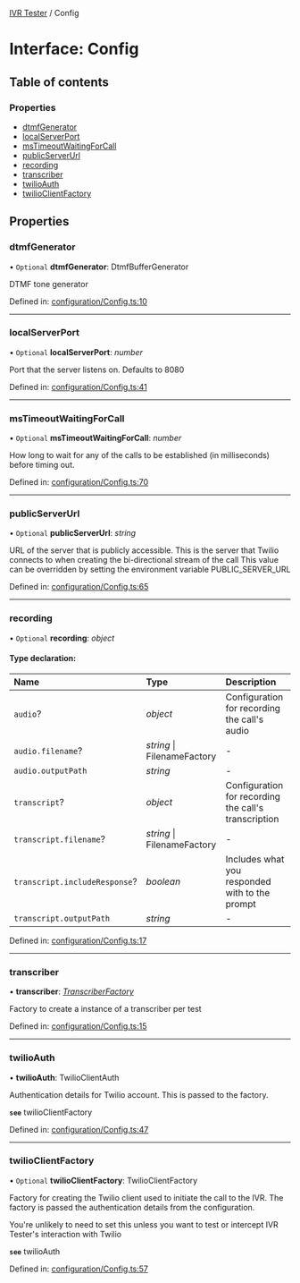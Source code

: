 [IVR Tester](../README.md) / Config

# Interface: Config

## Table of contents

### Properties

- [dtmfGenerator](config.md#dtmfgenerator)
- [localServerPort](config.md#localserverport)
- [msTimeoutWaitingForCall](config.md#mstimeoutwaitingforcall)
- [publicServerUrl](config.md#publicserverurl)
- [recording](config.md#recording)
- [transcriber](config.md#transcriber)
- [twilioAuth](config.md#twilioauth)
- [twilioClientFactory](config.md#twilioclientfactory)

## Properties

### dtmfGenerator

• `Optional` **dtmfGenerator**: DtmfBufferGenerator

DTMF tone generator

Defined in: [configuration/Config.ts:10](https://github.com/SketchingDev/ivr-tester/blob/f78871d/packages/ivr-tester/src/configuration/Config.ts#L10)

___

### localServerPort

• `Optional` **localServerPort**: *number*

Port that the server listens on. Defaults to 8080

Defined in: [configuration/Config.ts:41](https://github.com/SketchingDev/ivr-tester/blob/f78871d/packages/ivr-tester/src/configuration/Config.ts#L41)

___

### msTimeoutWaitingForCall

• `Optional` **msTimeoutWaitingForCall**: *number*

How long to wait for any of the calls to be established (in milliseconds) before timing out.

Defined in: [configuration/Config.ts:70](https://github.com/SketchingDev/ivr-tester/blob/f78871d/packages/ivr-tester/src/configuration/Config.ts#L70)

___

### publicServerUrl

• `Optional` **publicServerUrl**: *string*

URL of the server that is publicly accessible. This is the
server that Twilio connects to when creating the bi-directional
stream of the call
This value can be overridden by setting the environment variable PUBLIC_SERVER_URL

Defined in: [configuration/Config.ts:65](https://github.com/SketchingDev/ivr-tester/blob/f78871d/packages/ivr-tester/src/configuration/Config.ts#L65)

___

### recording

• `Optional` **recording**: *object*

#### Type declaration:

Name | Type | Description |
:------ | :------ | :------ |
`audio`? | *object* | Configuration for recording the call's audio   |
`audio.filename`? | *string* \| FilenameFactory | - |
`audio.outputPath` | *string* | - |
`transcript`? | *object* | Configuration for recording the call's transcription   |
`transcript.filename`? | *string* \| FilenameFactory | - |
`transcript.includeResponse`? | *boolean* | Includes what you responded with to the prompt   |
`transcript.outputPath` | *string* | - |

Defined in: [configuration/Config.ts:17](https://github.com/SketchingDev/ivr-tester/blob/f78871d/packages/ivr-tester/src/configuration/Config.ts#L17)

___

### transcriber

• **transcriber**: [*TranscriberFactory*](transcriberfactory.md)

Factory to create a instance of a transcriber per test

Defined in: [configuration/Config.ts:15](https://github.com/SketchingDev/ivr-tester/blob/f78871d/packages/ivr-tester/src/configuration/Config.ts#L15)

___

### twilioAuth

• **twilioAuth**: TwilioClientAuth

Authentication details for Twilio account. This is passed to the factory.

**`see`** twilioClientFactory

Defined in: [configuration/Config.ts:47](https://github.com/SketchingDev/ivr-tester/blob/f78871d/packages/ivr-tester/src/configuration/Config.ts#L47)

___

### twilioClientFactory

• `Optional` **twilioClientFactory**: TwilioClientFactory

Factory for creating the Twilio client used to initiate the call to the IVR.
The factory is passed the authentication details from the configuration.

You're unlikely to need to set this unless you want to test or intercept IVR Tester's interaction
with Twilio

**`see`** twilioAuth

Defined in: [configuration/Config.ts:57](https://github.com/SketchingDev/ivr-tester/blob/f78871d/packages/ivr-tester/src/configuration/Config.ts#L57)

